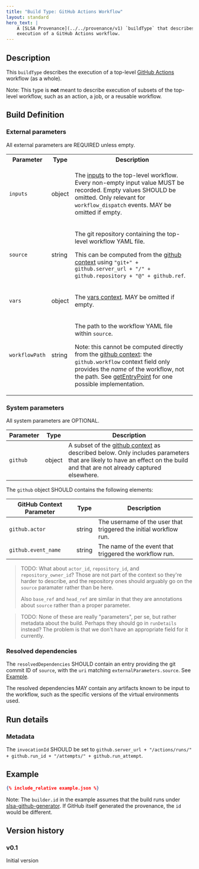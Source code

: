 ```yaml
---
title: "Build Type: GitHub Actions Workflow"
layout: standard
hero_text: |
    A [SLSA Provenance](../../provenance/v1) `buildType` that describes the
    execution of a GitHub Actions workflow.
---
```


## Description

This `buildType` describes the execution of a top-level [GitHub Actions]
workflow (as a whole).

Note: This type is **not** meant to describe execution of subsets of the
top-level workflow, such as an action, a job, or a reusable workflow.

[GitHub Actions]: https://docs.github.com/en/actions

## Build Definition

### External parameters

All external parameters are REQUIRED unless empty.

<table>
<tr><th>Parameter<th>Type<th>Description

<tr id="inputs"><td><code>inputs</code><td>object<td>

The [inputs][inputs context] to the top-level workflow. Every non-empty input
value MUST be recorded. Empty values SHOULD be omitted. Only relevant for
`workflow_dispatch` events. MAY be omitted if empty.

<tr id="source"><td><code>source</code><td>string<td>

The git repository containing the top-level workflow YAML file.

This can be computed from the [github context] using
`"git+" + github.server_url + "/" + github.repository + "@" + github.ref`.

<tr id="vars"><td><code>vars</code><td>object<td>

The [vars context]. MAY be omitted if empty.

<tr id="workflowPath"><td><code>workflowPath</code><td>string<td>

The path to the workflow YAML file within `source`.

Note: this cannot be computed directly from the [github context]: the
`github.workflow` context field only provides the *name* of the workflow, not
the path. See [getEntryPoint] for one possible implementation.

[getEntryPoint]: https://github.com/slsa-framework/slsa-github-generator/blob/ae7e58c315b65aa92b9440d5ce25d795845b3b2a/slsa/buildtype.go#L94-L135

</table>

[github context]: https://docs.github.com/en/actions/learn-github-actions/contexts#github-context
[inputs context]: https://docs.github.com/en/actions/learn-github-actions/contexts#inputs-context
[vars context]: https://docs.github.com/en/actions/learn-github-actions/contexts#vars-context

### System parameters

All system parameters are OPTIONAL.

| Parameter | Type     | Description |
| --------- | -------- | ----------- |
| `github`  | object   | A subset of the [github context] as described below. Only includes parameters that are likely to have an effect on the build and that are not already captured elsewhere. |

The `github` object SHOULD contains the following elements:

| GitHub Context Parameter | Type   | Description |
| ------------------------ | ------ | ----------- |
| `github.actor`           | string |The username of the user that triggered the initial workflow run. |
| `github.event_name`      | string |The name of the event that triggered the workflow run. |

> TODO: What about `actor_id`, `repository_id`, and `repository_owner_id`? Those
> are not part of the context so they're harder to describe, and the repository
> ones should arguably go on the `source` paramater rather than be here.
>
> Also `base_ref` and `head_ref` are similar in that they are annotations about
> `source` rather than a proper parameter.

> TODO: None of these are really "parameters", per se, but rather metadata
> about the build. Perhaps they should go in `runDetails` instead? The problem
> is that we don't have an appropriate field for it currently.

### Resolved dependencies

The `resolvedDependencies` SHOULD contain an entry providing the git commit ID
of `source`, with the `uri` matching `externalParameters.source`. See [Example].

The resolved dependencies MAY contain any artifacts known to be input to the
workflow, such as the specific versions of the virtual environments used.

## Run details

### Metadata

The `invocationId` SHOULD be set to `github.server_url + "/actions/runs/" +
github.run_id + "/attempts/" + github.run_attempt`.

## Example

[Example]: #example

```json
{% include_relative example.json %}
```

Note: The `builder.id` in the example assumes that the build runs under
[slsa-github-generator](https://github.com/slsa-framework/slsa-github-generator).
If GitHub itself generated the provenance, the `id` would be different.

## Version history

### v0.1

Initial version
